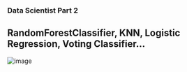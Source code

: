 ### Data Scientist Part 2
## RandomForestClassifier, KNN, Logistic Regression, Voting Classifier...

![image](https://github.com/user-attachments/assets/e286994e-f66f-4995-9156-9191f53dd48c)
